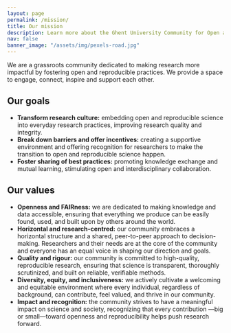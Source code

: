 ```yaml
---
layout: page
permalink: /mission/
title: Our mission
description: Learn more about the Ghent University Community for Open and Reproducible Research
nav: false
banner_image: "/assets/img/pexels-road.jpg"
---
```


We are a grassroots community dedicated to making research more impactful by fostering open and reproducible practices. We provide a space to engage, connect, inspire and support each other.

## Our goals
<ul>
    <li><b>Transform research culture:</b> embedding open and reproducible science into everyday research practices, improving research quality and integrity.</li>
    <li><b>Break down barriers and offer incentives:</b> creating a supportive environment and offering recognition for researchers to make the transition to open and reproducible science happen.</li>
    <li><b>Foster sharing of best practices:</b> promoting knowledge exchange and mutual learning, stimulating open and interdisciplinary collaboration. </li>
</ul>

## Our values
<ul>
    <li><b>Openness and FAIRness:</b> we are dedicated to making knowledge and data accessible, ensuring that everything we produce can be easily found, used, and built upon by others around the world.</li>
    <li><b>Horizontal and research-centred:</b> our community embraces a horizontal structure and a shared, peer-to-peer approach to decision-making. Researchers and their needs are at the core of the community and everyone has an equal voice in shaping our direction and goals.</li>
    <li><b>Quality and rigour:</b> our community is committed to high-quality, reproducible research, ensuring that science is transparent, thoroughly scrutinized, and built on reliable, verifiable methods. </li>
    <li><b>Diversity, equity, and inclusiveness:</b> we actively cultivate a welcoming and equitable environment where every individual, regardless of background, can contribute, feel valued, and thrive in our community.</li>
    <li><b>Impact and recognition:</b> the community strives to have a meaningful impact on science and society, recognizing that every contribution —big or small—toward openness and reproducibility helps push research forward.</li>
</ul>
